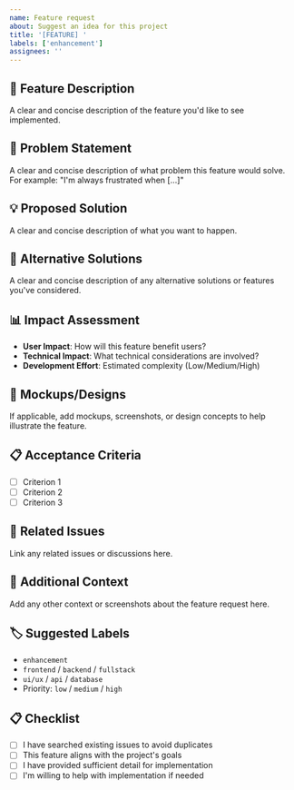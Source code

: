 ```yaml
---
name: Feature request
about: Suggest an idea for this project
title: '[FEATURE] '
labels: ['enhancement']
assignees: ''
---
```


## 🚀 Feature Description
A clear and concise description of the feature you'd like to see implemented.

## 🎯 Problem Statement
A clear and concise description of what problem this feature would solve. For example: "I'm always frustrated when [...]"

## 💡 Proposed Solution
A clear and concise description of what you want to happen.

## 🔄 Alternative Solutions
A clear and concise description of any alternative solutions or features you've considered.

## 📊 Impact Assessment
- **User Impact**: How will this feature benefit users?
- **Technical Impact**: What technical considerations are involved?
- **Development Effort**: Estimated complexity (Low/Medium/High)

## 🎨 Mockups/Designs
If applicable, add mockups, screenshots, or design concepts to help illustrate the feature.

## 📋 Acceptance Criteria
- [ ] Criterion 1
- [ ] Criterion 2
- [ ] Criterion 3

## 🔗 Related Issues
Link any related issues or discussions here.

## 📝 Additional Context
Add any other context or screenshots about the feature request here.

## 🏷️ Suggested Labels
- `enhancement`
- `frontend` / `backend` / `fullstack`
- `ui/ux` / `api` / `database`
- Priority: `low` / `medium` / `high`

## 📋 Checklist
- [ ] I have searched existing issues to avoid duplicates
- [ ] This feature aligns with the project's goals
- [ ] I have provided sufficient detail for implementation
- [ ] I'm willing to help with implementation if needed 